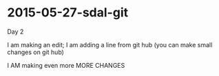 # 2015-05-27-sdal-git

Day 2

I am making an edit; I am adding a line from git hub (you can make small changes on git hub)

I AM making even more MORE CHANGES 

